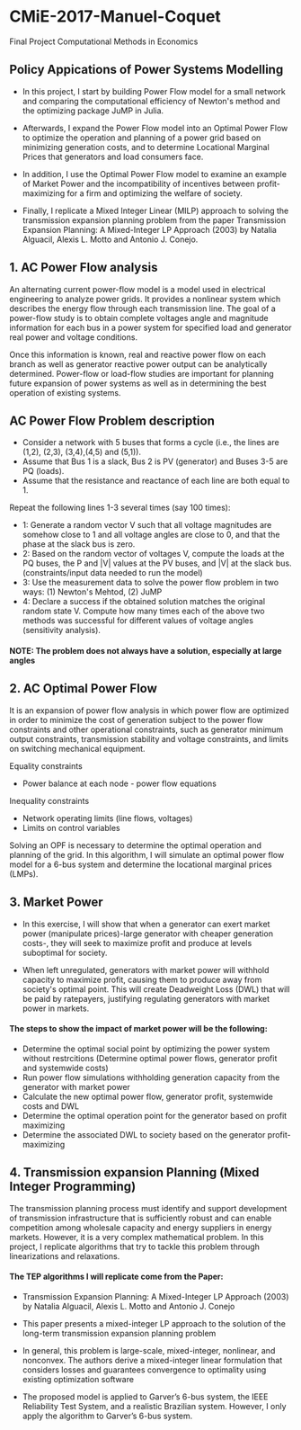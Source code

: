 # CMiE-2017-Manuel-Coquet
Final Project Computational Methods in Economics

## Policy Appications of Power Systems Modelling

- In this project, I start by building Power Flow model for a small network and comparing the computational efficiency of Newton's method and the optimizing package JuMP in Julia.

- Afterwards, I expand the Power Flow model into an Optimal Power Flow to optimize the operation and planning of a power grid based on minimizing generation costs, and to determine Locational Marginal Prices that generators and load consumers face.

- In addition, I use the Optimal Power Flow model to examine an example of Market Power and the incompatibility of incentives between profit-maximizing for a firm and optimizing the welfare of society.

- Finally, I replicate a Mixed Integer Linear (MILP) approach to solving the transmission expansion planning problem from the paper Transmission Expansion Planning: A Mixed-Integer LP Approach (2003) by Natalia Alguacil, Alexis L. Motto and Antonio J. Conejo.

## 1. AC Power Flow analysis
An alternating current power-flow model is a model used in electrical engineering to analyze power grids. It provides a nonlinear system which describes the energy flow through each transmission line. The goal of a power-flow study is to obtain complete voltages angle and magnitude information for each bus in a power system for specified load and generator real power and voltage conditions.  

Once this information is known, real and reactive power flow on each branch as well as generator reactive power output can be analytically determined. Power-flow or load-flow studies are important for planning future expansion of power systems as well as in determining the best operation of existing systems.

## AC Power Flow Problem description
- Consider a network with 5 buses that forms a cycle (i.e., the lines are (1,2), (2,3), (3,4),(4,5) and (5,1)).
- Assume that Bus 1 is a slack, Bus 2 is PV (generator) and Buses 3-5 are PQ (loads).
- Assume that the resistance and reactance of each line are both equal to 1.

Repeat the following lines 1-3 several times (say 100 times):
- 1: Generate a random vector V such that all voltage magnitudes are somehow close to 1 and all voltage angles are close to 0, and that the phase at the slack bus is zero.
- 2: Based on the random vector of voltages V, compute the loads at the PQ buses, the P and |V| values at the PV buses, and |V| at the slack bus. (constraints/input data needed to run the model)
- 3: Use the measurement data to solve the power flow problem in two ways: (1) Newton's Mehtod, (2) JuMP 
- 4: Declare a success if the obtained solution matches the original random state V. Compute how many times each of the above two methods was successful for different values of voltage angles (sensitivity analysis).

#### NOTE: The problem does not always have a solution, especially at large angles

## 2. AC Optimal Power Flow
It is an expansion of power flow analysis in which power flow are optimized in order to minimize the cost of generation subject to the power flow constraints and other operational constraints, such as generator minimum output constraints, transmission stability and voltage constraints, and limits on switching mechanical equipment.

Equality constraints
- Power balance at each node - power flow equations

Inequality constraints
- Network operating limits (line flows, voltages)
- Limits on control variables

Solving an OPF is necessary to determine the optimal operation and planning of the grid. In this algorithm, I will simulate an optimal power flow model for a 6-bus system and determine the locational marginal prices (LMPs).

## 3. Market Power
- In this exercise, I will show that when a generator can exert market power (manipulate prices)-large generator with cheaper generation costs-, they will seek to maximize profit and produce at levels suboptimal for society. 

- When left unregulated, generators with market power will withhold capacity to maximize profit, causing them to produce away from society's optimal point. This will create Deadweight Loss (DWL) that will be paid by ratepayers, justifying regulating generators with market power in markets.

#### The steps to show the impact of market power will be the following:
- Determine the optimal social point by optimizing the power system without restrcitions (Determine optimal power flows, generator profit and systemwide costs)
- Run power flow simulations withholding generation capacity from the generator with market power
- Calculate the new optimal power flow, generator profit, systemwide costs and DWL
- Determine the optimal operation point for the generator based on profit maximizing
- Determine the associated DWL to society based on the generator profit-maximizing

## 4. Transmission expansion Planning (Mixed Integer Programming)
The transmission planning process must identify and support development of transmission infrastructure that is sufficiently robust and can enable competition among wholesale capacity and energy suppliers in energy markets. However, it is a very complex mathematical problem. In this project, I replicate algorithms that try to tackle this problem through linearizations and relaxations.

#### The TEP algorithms I will replicate come from the Paper:
- Transmission Expansion Planning: A Mixed-Integer LP Approach (2003) by Natalia Alguacil, Alexis L. Motto and Antonio J. Conejo

- This paper presents a mixed-integer LP approach to the solution of the long-term transmission expansion planning problem

- In general, this problem is large-scale, mixed-integer, nonlinear, and nonconvex. The authors derive a mixed-integer linear formulation that considers losses and guarantees convergence to optimality using existing optimization software

- The proposed model is applied to Garver’s 6-bus system, the IEEE Reliability Test System, and a realistic Brazilian system. However, I only apply the algorithm to Garver’s 6-bus system.
